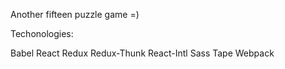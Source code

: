 Another fifteen puzzle game =)

Techonologies:

Babel
React
Redux
Redux-Thunk
React-Intl
Sass
Tape
Webpack


